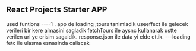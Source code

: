 ## React Projects Starter APP
used funtions 
----1 . app de loading ,tours tanimladik useeffect ile gelecek verileri bir kere almasini sagladik
fetchTours ile aysnc kullanarak ustte verilen url ye erisim sagaldik.  response.json ile data yi elde ettik. 
---loading fetc ile ulasma esnasinda caliscak